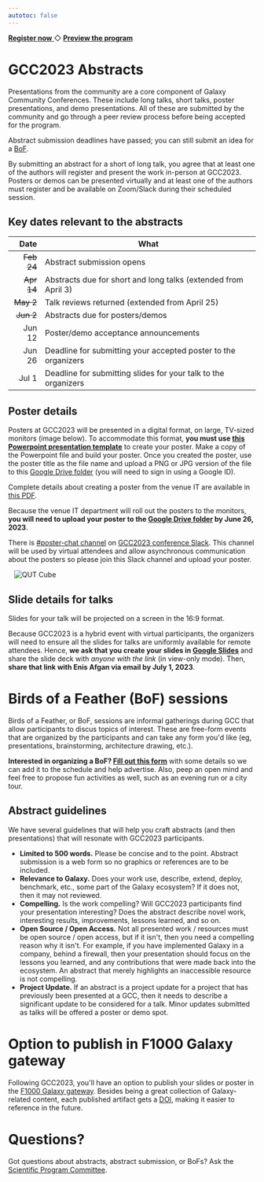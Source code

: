 ```yaml
---
autotoc: false
---
```


<slot name="/events/gcc2023/header" />

<div class="text-center my-5">
  <a target="_blank" href="https://gcc-2023.eventbrite.com.au/" type="button" class="btn btn-primary">
      <strong>Register now</strong>
  </a>
  ◇
  <a target="_blank" href="/events/gcc2023/schedule/#schedule" type="button" class="btn btn-primary">
      <strong>Preview the program</strong>
  </a>
</div>


# GCC2023 Abstracts

Presentations from the community are a core component of Galaxy Community
Conferences.  These include long talks, short talks, poster presentations, and
demo presentations.  All of these are submitted by the community and go through
a peer review process before being accepted for the program.

Abstract submission deadlines have passed; you can still submit an idea for a
[BoF](#birds-of-a-feather-bof-sessions).

By submitting an abstract for a short of long talk, you agree that at least one
of the authors will register and present the work in-person at GCC2023. Posters
or demos can be presented virtually and at least one of the authors must
register and be available on Zoom/Slack during their scheduled session.


## Key dates relevant to the abstracts

| Date   | What |
| -----: | ---  |
| ~~Feb 24~~ | Abstract submission opens |
| ~~Apr 14~~ | Abstracts due for short and long talks (extended from April 3) |
| ~~May 2~~  | Talk reviews returned (extended from April 25) |
| ~~Jun 2~~  | Abstracts due for posters/demos |
| Jun 12 | Poster/demo acceptance announcements |
| Jun 26 | Deadline for submitting your accepted poster to the organizers |
| Jul 1  | Deadline for submitting slides for your talk to the organizers |


## Poster details

Posters at GCC2023 will be presented in a digital format, on large, TV-sized
monitors (image below). To accommodate this format, **you must use [this
Powerpoint presentation
template](https://docs.google.com/presentation/d/1VtwTMaEB-GnRb-XR6MQjpLCcdg7Uzz5f/edit?usp=sharing&ouid=100125360277624035474&rtpof=true&sd=true)**
to create your poster. Make a copy of the Powerpoint file and build your poster.
Once you created the poster, use the poster title as the file name and upload a
PNG or JPG version of the file to this [Google Drive
folder](https://drive.google.com/drive/folders/1G7oFQyjtcZ6yLK7wt8Njg7sBa777d1BO?usp=sharing)
(you will need to sign in using a Google ID).

Complete details about creating a poster from the venue IT are available in
[this PDF](https://drive.google.com/file/d/1hrPtuuvvhkbEt1eoFIlh9JKAS8ncDDSH/view?usp=sharing).

Because the venue IT department will roll out the posters to the monitors, **you
will need to upload your poster to the [Google Drive
folder](https://drive.google.com/drive/folders/1G7oFQyjtcZ6yLK7wt8Njg7sBa777d1BO?usp=sharing)
by June 26, 2023**.

There is [#poster-chat channel](https://gcc2023.slack.com/archives/C058E0U8UC9)
on [GCC2023 conference
Slack](https://join.slack.com/t/gcc2023/shared_invite/zt-1ptuyxw02-QHSHuHdyogdhSY~dxqnTXg).
This channel will be used by virtual attendees and allow asynchronous
communication about the posters so please join this Slack channel and upload
your poster.

<div style="min-width: 50%; max-width: 30rem; margin-left: auto; margin-right: auto;">
  <img src="/images/events/gcc2023/qut-cube.jpg" alt="QUT Cube" />
</div>


## Slide details for talks

Slides for your talk will be projected on a screen in the 16:9 format.

Because GCC2023 is a hybrid event with virtual participants, the organizers will
need to ensure all the slides for talks are uniformly available for remote
attendees. Hence, **we ask that you create your slides in [Google
Slides](https://slides.google.com)** and share the slide deck with *anyone with the
link* (in view-only mode). Then, **share that link with Enis Afgan via email by
July 1, 2023**.


# Birds of a Feather (BoF) sessions

Birds of a Feather, or BoF, sessions are informal gatherings during GCC that
allow participants to discus topics of interest. These are free-form events
that are organized by the participants and can take any form you'd like (eg,
presentations, brainstorming, architecture drawing, etc.).

**Interested in organizing a BoF? [Fill out this
form](https://forms.gle/UU6o9bT329kP9HS7A)** with some details so we can add it
to the schedule and help advertise. Also, peep an open mind and feel free to
propose fun activities as well, such as an evening run or a city tour.


## Abstract guidelines

We have several guidelines that will help you craft abstracts (and then
presentations) that will resonate with GCC2023 participants.

* **Limited to 500 words.** Please be concise and to the point. Abstract
  submission is a web form so no graphics or references are to be included.
* **Relevance to Galaxy.** Does your work use, describe, extend, deploy,
  benchmark, etc., some part of the Galaxy ecosystem? If it does not, then it
  may not reviewed.
* **Compelling.** Is the work compelling? Will GCC2023 participants find your
  presentation interesting? Does the abstract describe novel work, interesting
  results, improvements, lessons learned, and so on.
* **Open Source / Open Access.** Not all presented work / resources must be open
  source / open access, but if it isn't, then you need a compelling reason why
  it isn't. For example, if you have implemented Galaxy in a company, behind a
  firewall, then your presentation should focus on the lessons you learned, and
  any contributions that were made back into the ecosystem. An abstract that
  merely highlights an inaccessible resource is not compelling.
* **Project Update.** If an abstract is a project update for a project that has
  previously been presented at a GCC, then it needs to describe a significant
  update to be considered for a talk. Minor updates submitted as talks will be
  offered a poster or demo spot.


# Option to publish in F1000 Galaxy gateway

Following GCC2023, you'll have an option to publish your slides or poster in the
[F1000 Galaxy gateway](https://f1000research.com/gateways/galaxy/). Besides
being a great collection of Galaxy-related content, each published artifact gets
a [DOI](https://www.doi.org/), making it easier to reference in the future.


# Questions?

Got questions about abstracts, abstract submission, or BoFs? Ask the [Scientific Program
Committee](https://galaxyproject.org/events/gcc2023/organizers/#scientific-program-committee).
